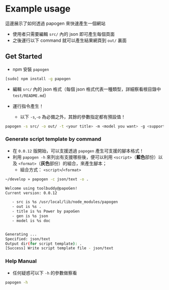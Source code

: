 # Example usage

這邊展示了如何透過 papogen 來快速產生一個網站

* 使用者只需要編輯 `src/` 內的 json 即可產生每個頁面
* 之後運行以下 command 就可以產生結果網頁到 `out/` 裏面


## Get Started

* npm 安裝 `papogen` 
```bash
[sudo] npm install -g papogen
```

* 編輯 `src/` 內的 json 格式（每個 json 格式代表一種類型，詳細察看根目錄中 `test/README.md`）

* 運行指令產生！
    * 以下 `-s`,`-o` 為必備之外，其餘的參數指定都有預設值！
```bash
papogen -s src/ -o out/ -t <your title> -m <model you want> -g <support format>
```

### Generate script template by command

* 在 `0.0.12` 版開始，可以支援透過 `papogen` 產生可支援的腳本格式！
* 利用 `papogen -h` 來列出有支援哪些後，便可以利用 `<script>`（**藍色**部份）以及 `<format>`（**灰色**部份）的組合，來產生腳本；
    * 組合方式： `<script>`/`<format>`
```bash
~/develop » papogen -c json/text -o .

Welcome using toolbuddy@papoGen!
Current version: 0.0.12

   - src is %s /usr/local/lib/node_modules/papogen
   - out is %s .
   - title is %s Power by papoGen
   - gen is %s json
   - model is %s doc


Generating ...
Specified: json/text
Output dir(for script template): .
[Success] Write script template file - json/text
```

### Help Manual

* 任何疑惑可以下 `-h` 的參數做察看
```bash
papogen -h
```